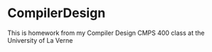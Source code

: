# CompilerDesign

This is homework from my Compiler Design CMPS 400 class at the University of La Verne
